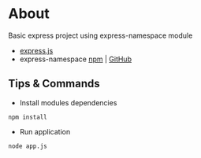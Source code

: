 # About

Basic express project using express-namespace module

* [express.js](http://expressjs.com/) 
* express-namespace [npm](https://npmjs.org/package/express-namespace) | [GitHub](https://github.com/visionmedia/express-namespace)

## Tips & Commands

* Install modules dependencies

```
npm install
```

* Run application

```
node app.js
```
